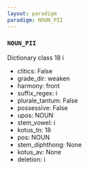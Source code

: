 ```yaml
---
layout: paradigm
paradigm: NOUN_PII
---
```

### ` NOUN_PII `

Dictionary class 18 i
* clitics: False
* grade_dir: weaken
* harmony: front
* suffix_regex: i
* plurale_tantum: False
* possessive: False
* upos: NOUN
* stem_vowel: i
* kotus_tn: 18
* pos: NOUN
* stem_diphthong: None
* kotus_av: None
* deletion: i
